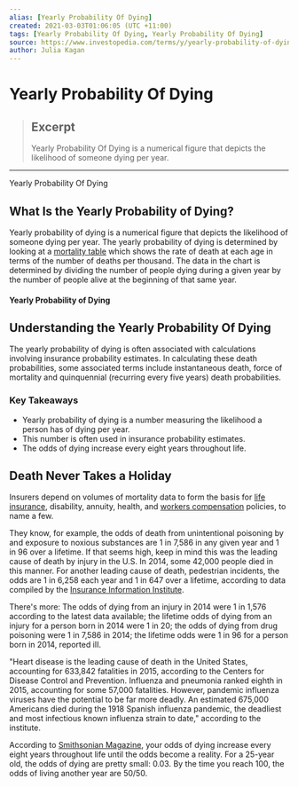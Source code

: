 ```yaml
---
alias: [Yearly Probability Of Dying]
created: 2021-03-03T01:06:05 (UTC +11:00)
tags: [Yearly Probability Of Dying, Yearly Probability Of Dying]
source: https://www.investopedia.com/terms/y/yearly-probability-of-dying.asp
author: Julia Kagan
---
```


# Yearly Probability Of Dying

> ## Excerpt
> Yearly Probability Of Dying is a numerical figure that depicts the likelihood of someone dying per year.

---

Yearly Probability Of Dying
## What Is the Yearly Probability of Dying?

Yearly probability of dying is a numerical figure that depicts the likelihood of someone dying per year. The yearly probability of dying is determined by looking at a [mortality table](https://www.investopedia.com/terms/m/mortality-table.asp) which shows the rate of death at each age in terms of the number of deaths per thousand. The data in the chart is determined by dividing the number of people dying during a given year by the number of people alive at the beginning of that same year.

#### Yearly Probability of Dying

## Understanding the Yearly Probability Of Dying

The yearly probability of dying is often associated with calculations involving insurance probability estimates. In calculating these death probabilities, some associated terms include instantaneous death, force of mortality and quinquennial (recurring every five years) death probabilities.

### Key Takeaways

-   Yearly probability of dying is a number measuring the likelihood a person has of dying per year.
-   This number is often used in insurance probability estimates.
-   The odds of dying increase every eight years throughout life.

## Death Never Takes a Holiday

Insurers depend on volumes of mortality data to form the basis for [life insurance](https://www.investopedia.com/terms/l/lifeinsurance.asp), disability, annuity, health, and [workers compensation](https://www.investopedia.com/terms/w/workers-compensation.asp) policies, to name a few. 

They know, for example, the odds of death from unintentional poisoning by and exposure to noxious substances are 1 in 7,586 in any given year and 1 in 96 over a lifetime. If that seems high, keep in mind this was the leading cause of death by injury in the U.S. In 2014, some 42,000 people died in this manner. For another leading cause of death, pedestrian incidents, the odds are 1 in 6,258 each year and 1 in 647 over a lifetime, according to data compiled by the [Insurance Information Institute](https://www.iii.org/fact-statistic/facts-statistics-mortality-risk).

There's more: The odds of dying from an injury in 2014 were 1 in 1,576 according to the latest data available; the lifetime odds of dying from an injury for a person born in 2014 were 1 in 20; the odds of dying from drug poisoning were 1 in 7,586 in 2014; the lifetime odds were 1 in 96 for a person born in 2014, reported iII.

"Heart disease is the leading cause of death in the United States, accounting for 633,842 fatalities in 2015, according to the Centers for Disease Control and Prevention. Influenza and pneumonia ranked eighth in 2015, accounting for some 57,000 fatalities. However, pandemic influenza viruses have the potential to be far more deadly. An estimated 675,000 Americans died during the 1918 Spanish influenza pandemic, the deadliest and most infectious known influenza strain to date," according to the institute.

According to [Smithsonian Magazine](https://www.smithsonianmag.com/smart-news/your-probability-of-dying-doubles-every-eight-years-180948228/), your odds of dying increase every eight years throughout life until the odds become a reality. For a 25-year old, the odds of dying are pretty small: 0.03. By the time you reach 100, the odds of living another year are 50/50.
